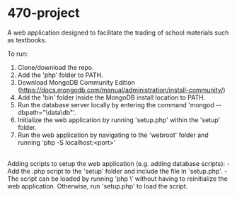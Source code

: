 # 470-project

A web application designed to facilitate the trading of school materials such as textbooks.

To  run:
1. Clone/download the repo.
2. Add the 'php' folder to PATH.
3. Download MongoDB Community Edition (https://docs.mongodb.com/manual/administration/install-community/)
4. Add the 'bin' folder inside the MongoDB install location to PATH.
5. Run the database server locally by entering the command 'mongod --dbpath="\data\db"'.
6. Initialize the web application by running 'setup.php' within the 'setup' folder.
7. Run the web application by navigating to the 'webroot' folder and running 'php -S localhost:\<port\>'

<br>
Adding scripts to setup the web application (e.g. adding database scripts):
- Add the .php script to the 'setup' folder and include the file in 'setup.php'.
- The script can be loaded by running 'php \<scriptname\>' without having to reinitialize the web application. Otherwise, run 'setup.php' to load the script.

